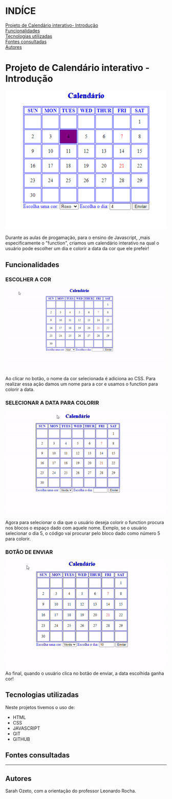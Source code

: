 # INDÍCE
[Projeto de Calendário interativo- Introdução](#projeto-de-calend%C3%A1rio-interativo---introdu%C3%A7%C3%A3o)   
[Funcionalidades](#funcionalidades)  
[Tecnologias utilizadas](#tecnologias-utilizadas)  
[Fontes consultadas](#fontes-consultadas)  
[Autores](#autores)  

# Projeto de Calendário interativo - Introdução

![Imagem da página inicial](IMG/img-calendario.png)

Durante as aulas de progamação, para o ensino de Javascript, ,mais especificamente o "function", criamos um calendário interativo na qual o usuário pode escolher um dia e colorir a data da cor que ele prefeir!

## Funcionalidades

### ESCOLHER A COR
![gif da funcionalidade](IMG/giffun1.gif)

Ao clicar no botão, o nome da cor selecionada é adiciona ao CSS. Para realizar essa ação damos um nome para a cor e usamos o function para colorir a data.

### SELECIONAR A DATA PARA COLORIR
![gif da funcionalidade](IMG/giffun2.gif)

Agora para selecionar o dia que o usuário deseja colorir o function procura nos blocos o espaço dado com aquele nome. Exmplo, se o usuário selecionar o dia 5, o código vai procurar pelo bloco dado como número 5 para colorir. 

### BOTÃO DE ENVIAR
![gif da funcionalidade](IMG/giffun3.gif)
Ao final, quando o usuário clica no botão de enviar, a data escolhida ganha cor!


## Tecnologias utilizadas
Neste projetos tivemos o uso de:
* HTML
* CSS
* JAVASCRIPT
* GIT 
* GITHUB

## Fontes consultadas
---

## Autores
Sarah Ozeto, com a orientação do professor Leonardo Rocha.
